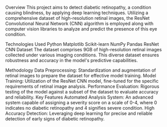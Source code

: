 Overview This project aims to detect diabetic retinopathy, a condition causing blindness, by applying deep learning techniques. Utilizing a comprehensive dataset of high-resolution retinal images, the ResNet Convolutional Neural Network (CNN) algorithm is employed along with computer vision libraries to analyze and predict the presence of this eye condition.

Technologies Used Python Matplotlib Scikit-learn NumPy Pandas ResNet CNN Dataset The dataset comprises 9GB of high-resolution retinal images collected under various imaging conditions. This diverse dataset ensures robustness and accuracy in the model's predictive capabilities.

Methodology Data Preprocessing: Standardization and augmentation of retinal images to prepare the dataset for effective model training. Model Training: Utilization of the ResNet CNN model, fine-tuned for the specific requirements of retinal image analysis. Performance Evaluation: Rigorous testing of the model against a subset of the dataset to evaluate accuracy and reliability. Key Features Automated Analysis System: An advanced system capable of assigning a severity score on a scale of 0-4, where 0 indicates no diabetic retinopathy and 4 signifies severe condition. High Accuracy Detection: Leveraging deep learning for precise and reliable detection of early signs of diabetic retinopathy.
